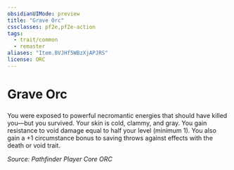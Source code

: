 ```yaml
---
obsidianUIMode: preview
title: "Grave Orc"
cssclasses: pf2e,pf2e-action
tags:
  - trait/common
  - remaster
aliases: "Item.BVJHf5WBzXjAPJRS"
license: ORC
---
```

# Grave Orc

### 






You were exposed to powerful necromantic energies that should have killed you—but you survived. Your skin is cold, clammy, and gray. You gain resistance to void damage equal to half your level (minimum 1). You also gain a +1 circumstance bonus to saving throws against effects with the death or void trait.

*Source: Pathfinder Player Core*
*ORC*